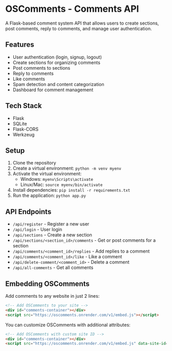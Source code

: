 # OSComments - Comments API

A Flask-based comment system API that allows users to create sections, post comments, reply to comments, and manage user authentication.

## Features

- User authentication (login, signup, logout)
- Create sections for organizing comments
- Post comments to sections
- Reply to comments
- Like comments
- Spam detection and content categorization
- Dashboard for comment management

## Tech Stack

- Flask
- SQLite
- Flask-CORS
- Werkzeug

## Setup

1. Clone the repository
2. Create a virtual environment: `python -m venv myenv`
3. Activate the virtual environment:
   - Windows: `myenv\Scripts\activate`
   - Linux/Mac: `source myenv/bin/activate`
4. Install dependencies: `pip install -r requirements.txt`
5. Run the application: `python app.py`

## API Endpoints

- `/api/register` - Register a new user
- `/api/login` - User login
- `/api/sections` - Create a new section
- `/api/sections/<section_id>/comments` - Get or post comments for a section
- `/api/comments/<comment_id>/replies` - Add replies to a comment
- `/api/comments/<comment_id>/like` - Like a comment
- `/api/delete-comment/<comment_id>` - Delete a comment
- `/api/all-comments` - Get all comments

## Embedding OSComments

Add comments to any website in just 2 lines:

```html
<!-- Add OSComments to your site -->
<div id="comments-container"></div>
<script src="https://oscomments.onrender.com/v1/embed.js"></script>
```

You can customize OSComments with additional attributes:

```html
<!-- Add OSComments with custom site ID -->
<div id="comments-container"></div>
<script src="https://oscomments.onrender.com/v1/embed.js" data-site-id="my-site"></script>
```
